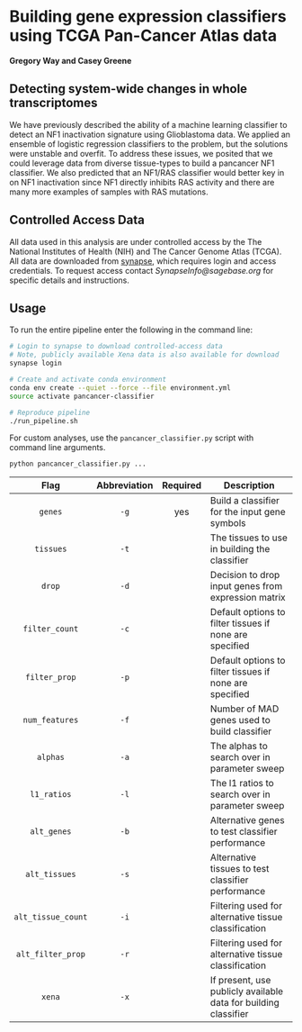 # Building gene expression classifiers using TCGA Pan-Cancer Atlas data

**Gregory Way and Casey Greene**

## Detecting system-wide changes in whole transcriptomes

We have previously described the ability of a machine learning classifier to detect an
NF1 inactivation signature using Glioblastoma data. We applied an ensemble of logistic
regression classifiers to the problem, but the solutions were unstable and overfit. To
address these issues, we posited that we could leverage data from diverse tissue-types
to build a pancancer NF1 classifier. We also predicted that an NF1/RAS classifier would
better key in on NF1 inactivation since NF1 directly inhibits RAS activity and there
are many more examples of samples with RAS mutations.

## Controlled Access Data

All data used in this analysis are under controlled access by the The National Institutes
of Health (NIH) and The Cancer Genome Atlas (TCGA). All data are downloaded from
[synapse](http://synapse.org), which requires login and access credentials. To request
access contact _SynapseInfo@sagebase.org_ for specific details and instructions.

## Usage

To run the entire pipeline enter the following in the command line:

```sh
# Login to synapse to download controlled-access data
# Note, publicly available Xena data is also available for download
synapse login

# Create and activate conda environment
conda env create --quiet --force --file environment.yml
source activate pancancer-classifier

# Reproduce pipeline
./run_pipeline.sh
```

For custom analyses, use the `pancancer_classifier.py` script with command line
arguments.

```
python pancancer_classifier.py ...
```

| Flag | Abbreviation | Required | Description |
| :--: | :----------: | :------: | ----------- |
| `genes` | `-g` | yes |  Build a classifier for the input gene symbols |
| `tissues` | `-t` |  | The tissues to use in building the classifier |
| `drop` | `-d` | | Decision to drop input genes from expression matrix |
| `filter_count` | `-c` |  | Default options to filter tissues if none are specified |
| `filter_prop` | `-p` |  | Default options to filter tissues if none are specified |
| `num_features` | `-f` |  | Number of MAD genes used to build classifier |
| `alphas` | `-a` |  | The alphas to search over in parameter sweep |
| `l1_ratios` | `-l` |  | The l1 ratios to search over in parameter sweep |
| `alt_genes` | `-b` |  | Alternative genes to test classifier performance |
| `alt_tissues` | `-s` |  | Alternative tissues to test classifier performance |
| `alt_tissue_count` | `-i` |  | Filtering used for alternative tissue classification |
| `alt_filter_prop` | `-r` |  | Filtering used for alternative tissue classification |
| `xena` | `-x` |  | If present, use publicly available data for building classifier |

